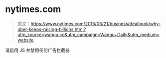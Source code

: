 # nytimes.com

> 原文：<https://www.nytimes.com/2016/06/21/business/dealbook/why-uber-keeps-raising-billions.html?utm_source=wanqu.co&utm_campaign=Wanqu+Daily&utm_medium=website>

请启用 JS 并禁用任何广告拦截器